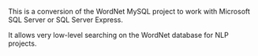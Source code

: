 This is a conversion of the WordNet MySQL project to work with Microsoft SQL Server or SQL Server Express.

It allows very low-level searching on the WordNet database for NLP projects.